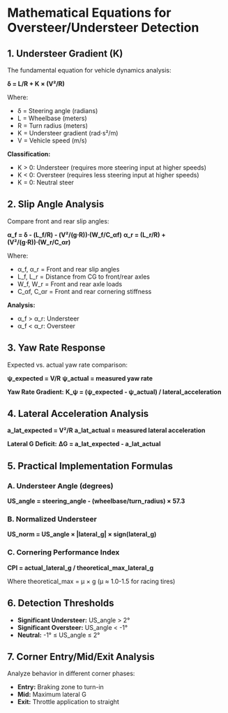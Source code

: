
# Mathematical Equations for Oversteer/Understeer Detection

## 1. Understeer Gradient (K)
The fundamental equation for vehicle dynamics analysis:

**δ = L/R + K × (V²/R)**

Where:
- δ = Steering angle (radians)
- L = Wheelbase (meters)
- R = Turn radius (meters) 
- K = Understeer gradient (rad⋅s²/m)
- V = Vehicle speed (m/s)

**Classification:**
- K > 0: Understeer (requires more steering input at higher speeds)
- K < 0: Oversteer (requires less steering input at higher speeds)
- K = 0: Neutral steer

## 2. Slip Angle Analysis
Compare front and rear slip angles:

**α_f = δ - (L_f/R) - (V²/(g⋅R))⋅(W_f/C_αf)**
**α_r = (L_r/R) + (V²/(g⋅R))⋅(W_r/C_αr)**

Where:
- α_f, α_r = Front and rear slip angles
- L_f, L_r = Distance from CG to front/rear axles
- W_f, W_r = Front and rear axle loads
- C_αf, C_αr = Front and rear cornering stiffness

**Analysis:**
- α_f > α_r: Understeer
- α_f < α_r: Oversteer

## 3. Yaw Rate Response
Expected vs. actual yaw rate comparison:

**ψ_expected = V/R**
**ψ_actual = measured yaw rate**

**Yaw Rate Gradient:**
**K_ψ = (ψ_expected - ψ_actual) / lateral_acceleration**

## 4. Lateral Acceleration Analysis
**a_lat_expected = V²/R**
**a_lat_actual = measured lateral acceleration**

**Lateral G Deficit:**
**ΔG = a_lat_expected - a_lat_actual**

## 5. Practical Implementation Formulas

### A. Understeer Angle (degrees)
**US_angle = steering_angle - (wheelbase/turn_radius) × 57.3**

### B. Normalized Understeer
**US_norm = US_angle × |lateral_g| × sign(lateral_g)**

### C. Cornering Performance Index  
**CPI = actual_lateral_g / theoretical_max_lateral_g**

Where theoretical_max = μ × g (μ ≈ 1.0-1.5 for racing tires)

## 6. Detection Thresholds
- **Significant Understeer:** US_angle > 2°
- **Significant Oversteer:** US_angle < -1°
- **Neutral:** -1° ≤ US_angle ≤ 2°

## 7. Corner Entry/Mid/Exit Analysis
Analyze behavior in different corner phases:
- **Entry:** Braking zone to turn-in
- **Mid:** Maximum lateral G
- **Exit:** Throttle application to straight
